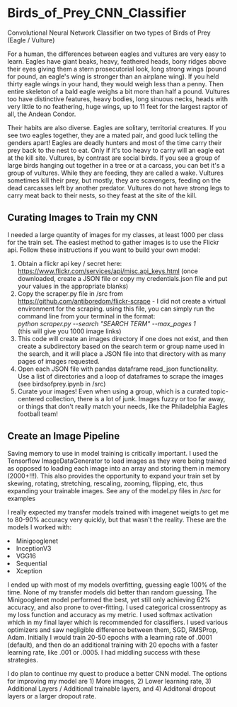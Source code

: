 # Birds_of_Prey_CNN_Classifier
Convolutional Neural Network Classifier on two types of Birds of Prey (Eagle / Vulture)
<p>For a human, the differences between eagles and vultures are very easy to learn. Eagles have giant beaks, heavy, feathered heads, bony ridges above their eyes giving them a stern prosecutorial look, long strong wings (pound for pound, an eagle's wing is stronger than an airplane wing). If you held thirty eagle wings in your hand, they would weigh less than a penny. Then entire skeleton of a bald eagle weighs a bit more than half a pound. Vultures too have distinctive features, heavy bodies, long sinuous necks, heads with very little to no feathering, huge wings, up to 11 feet for the largest raptor of all, the Andean Condor.   </p>
<p>Their habits are also diverse. Eagles are solitary, territorial creatures. If you see two eagles together, they are a mated pair, and good luck telling the genders apart! Eagles are deadly hunters and most of the time carry their prey back to the nest to eat. Only if it's too heavy to carry will an eagle eat at the kill site. Vultures, by contrast are social birds. If you see a group of large birds hanging out together in a tree or at a carcass, you can bet it's a group of vultures. While they are feeding, they are called a wake. Vultures sometimes kill their prey, but mostly, they are scavengers, feeding on the dead carcasses left by another predator. Vultures do not have strong legs to carry meat back to their nests, so they feast at the site of the kill.</p>

## Curating Images to Train my CNN
I needed a large quantity of images for my classes, at least 1000 per class for the train set. The easiest method to gather images is to use the Flickr api. Follow these instructions if you want to build your own model:

1) Obtain a flickr api key / secret here: https://www.flickr.com/services/api/misc.api_keys.html (once downloaded, create a JSON file or copy my credentials.json file and put your values in the appropriate blanks)
2) Copy the scraper.py file in /src from https://github.com/antiboredom/flickr-scrape - I did not create a virtual environment for the scraping. using this file, you can simply run the command line from your terminal in the format: <br><i> python scraper.py --search "SEARCH TERM" --max_pages 1 </i><br>(this will give you 1000 image links)
3) This code will create an images directory if one does not exist, and then create a subdirectory based on the search term or group name used in the search, and it will place a JSON file into that directory with as many pages of images requested.
4) Open each JSON file with pandas dataframe read_json functionality. Use a list of directories and a loop of dataframes to scrape the images (see birdsofprey.ipynb in /src)
5) Curate your images! Even when using a group, which is a curated topic-centered collection, there is a lot of junk. Images fuzzy or too far away, or things that don't really match your needs, like the Philadelphia Eagles football team!

## Create an Image Pipeline
Saving memory to use in model training is critically important. I used the Tensorflow ImageDataGenerator to load images as they were being trained as opposed to loading each image into an array and storing them in memory (2000+!!!). This also provides the opportunity to expand your train set by skewing, rotating, stretching, rescaling, zooming, flipping, etc, thus expanding your trainable images. See any of the model.py files in /src for examples

<p>I really expected my transfer models trained with imagenet weigts to get me to 80-90% accuracy very quickly, but that wasn't the reality. These are the models I worked with:
  <li>Minigooglenet
    <li>InceptionV3
      <li>VGG16
        <li>Sequential
          <li>Xception
            
I ended up with most of my models overfitting, guessing eagle 100% of the time. None of my transfer models did better than random guessing. The Minigooglenet model performed the best, yet still only achieving 62% accuracy, and also prone to over-fitting. I used categorical crossentropy as my loss function and accuracy as my metric. I used softmax activation which in my final layer which is recommended for classifiers. I used various optimizers and saw negligible difference between them, SGD, RMSProp, Adam. Initially I would train 20-50 epochs with a learning rate of .0001 (default), and then do an additional training with 20 epochs with a faster learning rate, like .001 or .0005. I had middling success with these strategies.
           
I do plan to continue my quest to produce a better CNN model. The options for improving my model are 1) More images, 2) Lower learning rate, 3) Additional Layers / Additional trainable layers, and 4) Additonal dropout layers or a larger dropout rate. 
